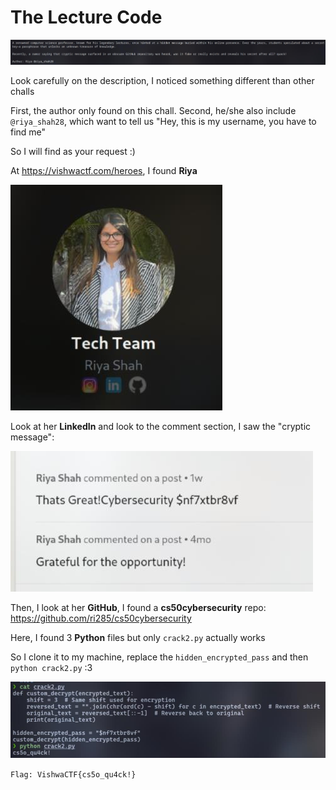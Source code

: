 # The Lecture Code

![thelecturecode](img/the-lecture-code.png)

Look carefully on the description, I noticed something different than other challs

First, the author only found on this chall. Second, he/she also include `@riya_shah28`, which want to tell us "Hey, this is my username, you have to find me"

So I will find as your request :)

At https://vishwactf.com/heroes, I found **Riya**

![Riya](img/the-lecture-code-riya.png)

Look at her **LinkedIn** and look to the comment section, I saw the "cryptic message":

![cryptic](img/the-lecture-code-cryptic-message.png)

Then, I look at her **GitHub**, I found a **cs50cybersecurity** repo: https://github.com/ri285/cs50cybersecurity

Here, I found 3 **Python** files but only `crack2.py` actually works

So I clone it to my machine, replace the `hidden_encrypted_pass` and then `python crack2.py` :3

![flag](img/the-lecture-code-flag.png)

`Flag: VishwaCTF{cs5o_qu4ck!}`
